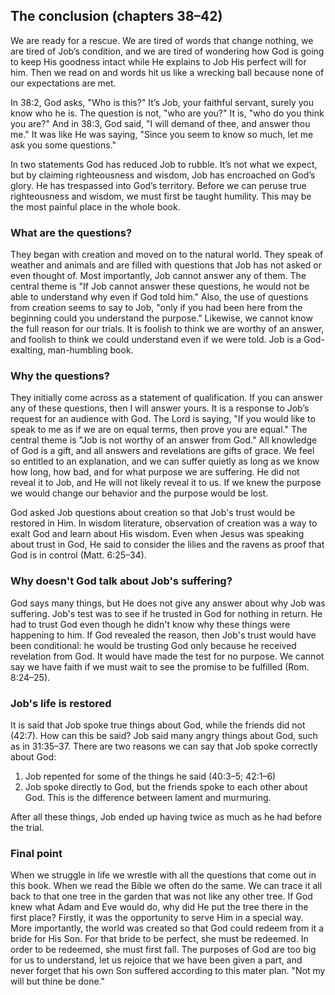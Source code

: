 ## The conclusion (chapters 38&ndash;42)

We are ready for a rescue. We are tired of words that change nothing, we are tired of Job’s condition, and we are tired of wondering how God is going to keep His goodness intact while He explains to Job His perfect will for him. Then we read on and words hit us like a wrecking ball because none of our expectations are met. 

In 38:2, God asks, "Who is this?" It’s Job, your faithful servant, surely you know who he is. The question is not, "who are you?" It is, "who do you think you are?" And in 38:3, God said, "I will demand of thee, and answer thou me." It was like He was saying, "Since you seem to know so much, let me ask you some questions."

In two statements God has reduced Job to rubble. It’s not what we expect, but by claiming righteousness and wisdom, Job has encroached on God’s glory. He has trespassed into God’s territory. Before we can peruse true righteousness and wisdom, we must first be taught humility. This may be the most painful place in the whole book.

### What are the questions?

They began with creation and moved on to the natural world. They speak of weather and animals and are filled with questions that Job has not asked or even thought of. Most importantly, Job cannot answer any of them. The central theme is "If Job cannot answer these questions, he would not be able to understand why even if God told him." Also, the use of questions from creation seems to say to Job, "only if you had been here from the beginning could you understand the purpose." Likewise, we cannot know the full reason for our trials. It is foolish to think we are worthy of an answer, and foolish to think we could understand even if we were told. Job is a God-exalting, man-humbling book.
 
### Why the questions?

They initially come across as a statement of qualification. If you can answer any of these questions, then I will answer yours. It is a response to Job’s request for an audience with God. The Lord is saying, "If you would like to speak to me as if we are on equal terms, then prove you are equal." The central theme is "Job is not worthy of an answer from God." All knowledge of God is a gift, and all answers and revelations are gifts of grace. We feel so entitled to an explanation, and we can suffer quietly as long as we know how long, how bad, and for what purpose we are suffering. He did not reveal it to Job, and He will not likely reveal it to us. If we knew the purpose we would change our behavior and the purpose would be lost.

God asked Job questions about creation so that Job's trust would be restored in Him. In wisdom literature, observation of creation was a way to exalt God and learn about His wisdom. Even when Jesus was speaking about trust in God, He said to consider the lilies and the ravens as proof that God is in control (Matt. 6:25&ndash;34).

### Why doesn't God talk about Job's suffering?

God says many things, but He does not give any answer about why Job was suffering. Job's test was to see if he trusted in God for nothing in return. He had to trust God even though he didn't know why these things were happening to him. If God revealed the reason, then Job's trust would have been conditional: he would be trusting God only because he received revelation from God. It would have made the test for no purpose. We cannot say we have faith if we must wait to see the promise to be fulfilled (Rom. 8:24&ndash;25).

### Job's life is restored

It is said that Job spoke true things about God, while the friends did not (42:7). How can this be said? Job said many angry things about God, such as in 31:35&ndash;37. There are two reasons we can say that Job spoke correctly about God:

1. Job repented for some of the things he said (40:3&ndash;5; 42:1&ndash;6)
2. Job spoke directly to God, but the friends spoke to each other about God. This is the difference between lament and murmuring.

After all these things, Job ended up having twice as much as he had before the trial.

### Final point

When we struggle in life we wrestle with all the questions that come out in this book. When we read the Bible we often do the same. We can trace it all back to that one tree in the garden that was not like any other tree. If God knew what Adam and Eve would do, why did He put the tree there in the first place? Firstly, it was the opportunity to serve Him in a special way. More importantly, the world was created so that God could redeem from it a bride for His Son. For that bride to be perfect, she must be redeemed. In order to be redeemed, she must first fall. The purposes of God are too big for us to understand, let us rejoice that we have been given a part, and never forget that his own Son suffered according to this mater plan. "Not my will but thine be done."

